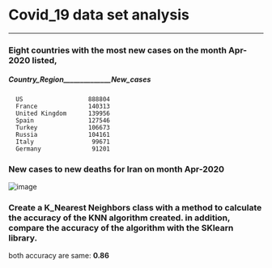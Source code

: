 # Covid_19 data set analysis
---
### Eight countries with the most new cases on the month Apr-2020 listed,

##### Country_Region______________New_cases  
      US                  888804  
      France              140313  
      United Kingdom      139956  
      Spain               127546   
      Turkey              106673  
      Russia              104161  
      Italy                99671  
      Germany              91201  
    
### New cases to new deaths for Iran on month Apr-2020

![image](https://user-images.githubusercontent.com/97127734/151530188-7d70a1f2-f2f3-40ca-b336-8fc2630fc8c2.png)


### Create a K_Nearest Neighbors class with a method to calculate the accuracy of the KNN algorithm created. in addition, compare the accuracy of the algorithm with the SKlearn library.

both accuracy are same:   **0.86**
